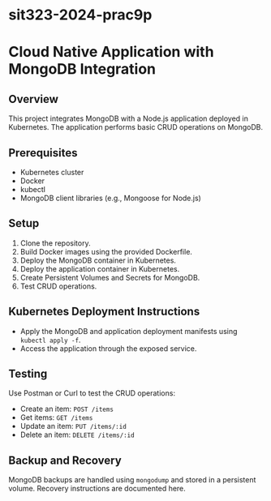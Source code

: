 # sit323-2024-prac9p
# Cloud Native Application with MongoDB Integration

## Overview
This project integrates MongoDB with a Node.js application deployed in Kubernetes. The application performs basic CRUD operations on MongoDB.

## Prerequisites
- Kubernetes cluster
- Docker
- kubectl
- MongoDB client libraries (e.g., Mongoose for Node.js)

## Setup
1. Clone the repository.
2. Build Docker images using the provided Dockerfile.
3. Deploy the MongoDB container in Kubernetes.
4. Deploy the application container in Kubernetes.
5. Create Persistent Volumes and Secrets for MongoDB.
6. Test CRUD operations.

## Kubernetes Deployment Instructions
- Apply the MongoDB and application deployment manifests using `kubectl apply -f`.
- Access the application through the exposed service.

## Testing
Use Postman or Curl to test the CRUD operations:
- Create an item: `POST /items`
- Get items: `GET /items`
- Update an item: `PUT /items/:id`
- Delete an item: `DELETE /items/:id`

## Backup and Recovery
MongoDB backups are handled using `mongodump` and stored in a persistent volume. Recovery instructions are documented here.

